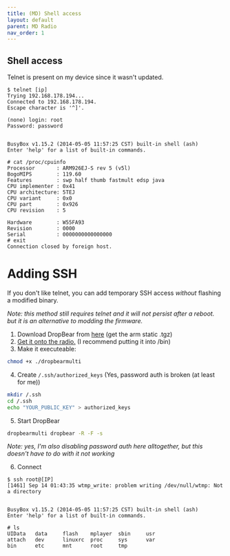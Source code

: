 ```yaml
---
title: (MD) Shell access
layout: default
parent: MD Radio
nav_order: 1
---
```



## Shell access

Telnet is present on my device since it wasn't updated.

```
$ telnet [ip]
Trying 192.168.178.194...
Connected to 192.168.178.194.
Escape character is '^]'.

(none) login: root
Password: password


BusyBox v1.15.2 (2014-05-05 11:57:25 CST) built-in shell (ash)
Enter 'help' for a list of built-in commands.

# cat /proc/cpuinfo
Processor       : ARM926EJ-S rev 5 (v5l)
BogoMIPS        : 119.60
Features        : swp half thumb fastmult edsp java 
CPU implementer : 0x41
CPU architecture: 5TEJ
CPU variant     : 0x0
CPU part        : 0x926
CPU revision    : 5

Hardware        : W55FA93
Revision        : 0000
Serial          : 0000000000000000
# exit
Connection closed by foreign host.
```

# Adding SSH

If you don't like telnet, you can add temporary SSH access _without_ flashing a modified binary.

_Note: this method still requires telnet and it will not persist after a reboot. but it is an alternative to modding the firmware._

1. Download DropBear from [here](https://bitfab.org/dropbear-static-builds/) (get the arm static .tgz)
2. [Get it onto the radio.](http://docs.eveee00.xyz/docs/medion/fw-etc/files/up-and-download.html) (I recommend putting it into /bin)
3. Make it executeable:

```sh
chmod +x ./dropbearmulti
```

4. Create `/.ssh/authorized_keys` (Yes, password auth is broken (at least for me))

```sh
mkdir /.ssh
cd /.ssh
echo "YOUR_PUBLIC_KEY" > authorized_keys
```

5. Start DropBear

```sh
dropbearmulti dropbear -R -F -s
```
_Note: yes, I'm also disabling password auth here alltogether, but this doesn't have to do with it not working_

6. Connect
```
$ ssh root@[IP]
[1461] Sep 14 01:43:35 wtmp_write: problem writing /dev/null/wtmp: Not a directory


BusyBox v1.15.2 (2014-05-05 11:57:25 CST) built-in shell (ash)
Enter 'help' for a list of built-in commands.

# ls
UIData   data     flash    mplayer  sbin     usr
attach   dev      linuxrc  proc     sys      var
bin      etc      mnt      root     tmp

```

